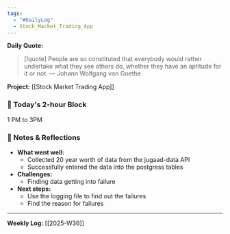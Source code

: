 ```yaml
---
tags:
  - "#DailyLog"
  - Stock_Market_Trading_App
---
```


**Daily Quote:**
> [!quote] People are so constituted that everybody would rather undertake what they see others do, whether they have an aptitude for it or not.
> — Johann Wolfgang von Goethe

**Project:** [[Stock Market Trading App]]

### 🎯 Today's 2-hour Block
1 PM to 3PM

### 📝 Notes & Reflections
- **What went well:**
	- Collected 20 year worth of data from the jugaad-data API
	- Successfully entered the data into the postgress tables
- **Challenges:**
	- Finding data getting into failure
- **Next steps:**
	- Use the logging file to find out the failures
	- Find the reason for failures
---

**Weekly Log:** [[2025-W36]]
